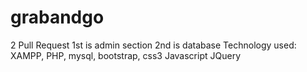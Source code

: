 # grabandgo
2 Pull Request
1st is admin section
2nd is database
Technology used: 
XAMPP,
PHP,
mysql,
bootstrap,
css3 
Javascript
JQuery
